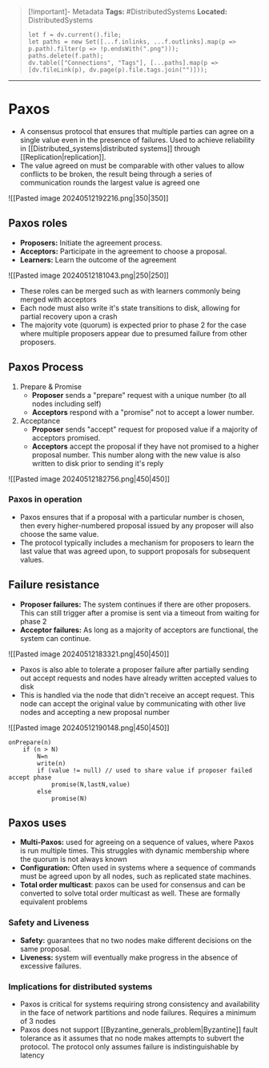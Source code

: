 > [!important]- Metadata
> **Tags:** #DistributedSystems 
> **Located:** DistributedSystems
> ```dataviewjs
> let f = dv.current().file;
> let paths = new Set([...f.inlinks, ...f.outlinks].map(p => p.path).filter(p => !p.endsWith(".png")));
> paths.delete(f.path);
> dv.table(["Connections", "Tags"], [...paths].map(p => [dv.fileLink(p), dv.page(p).file.tags.join("")]));
> ```

___
# Paxos
- A consensus protocol that ensures that multiple parties can agree on a single value even in the presence of failures. Used to achieve reliability in [[Distributed_systems|distributed systems]] through [[Replication|replication]].
- The value agreed on must be comparable with other values to allow conflicts to be broken, the result being through a series of communication rounds the largest value is agreed one

![[Pasted image 20240512192216.png|350|350]]
## Paxos roles
- **Proposers:** Initiate the agreement process.
- **Acceptors:** Participate in the agreement to choose a proposal.
- **Learners:** Learn the outcome of the agreement

![[Pasted image 20240512181043.png|250|250]]

- These roles can be merged such as with learners commonly being merged with acceptors
- Each node must also write it's state transitions to disk, allowing for partial recovery upon a crash  
- The majority vote (quorum) is expected prior to phase 2 for the case where multiple proposers appear due to presumed failure from other proposers. 
## Paxos Process
1. Prepare & Promise
	- **Proposer** sends a "prepare" request with a unique number (to all nodes including self)
	- **Acceptors** respond with a "promise" not to accept a lower number.
1. Acceptance
	- **Proposer** sends "accept" request for proposed value if a majority of acceptors promised.
	- **Acceptors** accept the proposal if they have not promised to a higher proposal number. This number along with the new value is also written to disk prior to sending it's reply


![[Pasted image 20240512182756.png|450|450]]
### Paxos in operation

- Paxos ensures that if a proposal with a particular number is chosen, then every higher-numbered proposal issued by any proposer will also choose the same value.
- The protocol typically includes a mechanism for proposers to learn the last value that was agreed upon, to support proposals for subsequent values.

## Failure resistance
- **Proposer failures:** The system continues if there are other proposers. This can still trigger after a promise is sent via a timeout from waiting for phase 2
- **Acceptor failures:** As long as a majority of acceptors are functional, the system can continue.

![[Pasted image 20240512183321.png|450|450]]

- Paxos is also able to tolerate a proposer failure after partially sending out accept requests and nodes have already written accepted values to disk
- This is handled via the node that didn't receive an accept request. This node can accept the original value by communicating with other live nodes and accepting a new proposal number 

![[Pasted image 20240512190148.png|450|450]]

```
onPrepare(n) 
    if (n > N)
        N=n 
        write(n) 
        if (value != null) // used to share value if proposer failed accept phase
            promise(N,lastN,value) 
        else 
            promise(N) 
```
## Paxos uses

- **Multi-Paxos:** used for agreeing on a sequence of values, where Paxos is run multiple times. This struggles with dynamic membership where the quorum is not always known
- **Configuration:** Often used in systems where a sequence of commands must be agreed upon by all nodes, such as replicated state machines.
- **Total order multicast**: paxos can be used for consensus and can be converted to solve total order multicast as well. These are formally equivalent problems
### Safety and Liveness
- **Safety:** guarantees that no two nodes make different decisions on the same proposal.
- **Liveness:** system will eventually make progress in the absence of excessive failures.
### Implications for distributed systems
- Paxos is critical for systems requiring strong consistency and availability in the face of network partitions and node failures. Requires a minimum of 3 nodes
- Paxos does not support [[Byzantine_generals_problem|Byzantine]] fault tolerance as it assumes that no node makes attempts to subvert the protocol. The protocol only assumes failure is indistinguishable by latency
